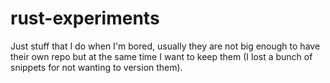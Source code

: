 # rust-experiments

Just stuff that I do when I'm bored, usually they are not big enough to have their own repo but at the same time I want to keep them (I lost a bunch of snippets for not wanting to version them).
